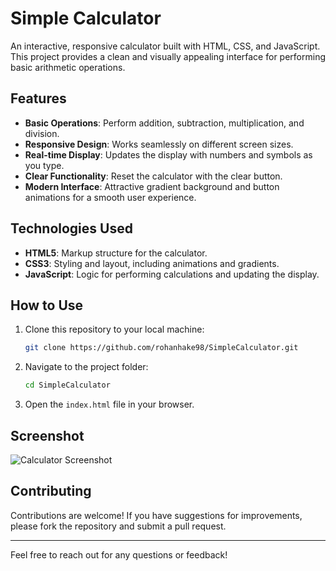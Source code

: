 # Simple Calculator

An interactive, responsive calculator built with HTML, CSS, and JavaScript. This project provides a clean and visually appealing interface for performing basic arithmetic operations.

## Features
- **Basic Operations**: Perform addition, subtraction, multiplication, and division.
- **Responsive Design**: Works seamlessly on different screen sizes.
- **Real-time Display**: Updates the display with numbers and symbols as you type.
- **Clear Functionality**: Reset the calculator with the clear button.
- **Modern Interface**: Attractive gradient background and button animations for a smooth user experience.

## Technologies Used
- **HTML5**: Markup structure for the calculator.
- **CSS3**: Styling and layout, including animations and gradients.
- **JavaScript**: Logic for performing calculations and updating the display.

## How to Use
1. Clone this repository to your local machine:
   ```bash
   git clone https://github.com/rohanhake98/SimpleCalculator.git
   ```
2. Navigate to the project folder:
   ```bash
   cd SimpleCalculator
   ```
3. Open the `index.html` file in your browser.

## Screenshot
![Calculator Screenshot](screenshot.png)

## Contributing
Contributions are welcome! If you have suggestions for improvements, please fork the repository and submit a pull request.


---

Feel free to reach out for any questions or feedback!
